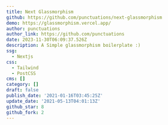 ```yaml
---
title: Next Glassmorphism
github: https://github.com/punctuations/next-glassmorphism
demo: https://glassmorphism.vercel.app/
author: punctuations
author_link: https://github.com/punctuations
date: 2023-11-30T06:09:37.526Z
description: A Simple glassmorphism boilerplate :)
ssg:
  - Nextjs
css:
  - Tailwind
  - PostCSS
cms: []
category: []
draft: false
publish_date: '2021-01-16T03:45:25Z'
update_date: '2021-05-13T04:01:13Z'
github_star: 8
github_fork: 2
---
```

